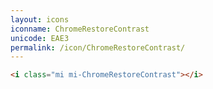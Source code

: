 ```yaml
---
layout: icons
iconname: ChromeRestoreContrast
unicode: EAE3
permalink: /icon/ChromeRestoreContrast/
---
```


``` html
<i class="mi mi-ChromeRestoreContrast"></i>
```
